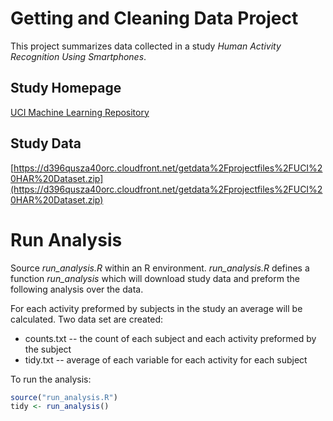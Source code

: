 # Getting and Cleaning Data Project

This project summarizes data collected in a study *Human Activity Recognition Using Smartphones*.

## Study Homepage
[UCI Machine Learning Repository](http://archive.ics.uci.edu/ml/datasets/Human+Activity+Recognition+Using+Smartphones)

## Study Data
[https://d396qusza40orc.cloudfront.net/getdata%2Fprojectfiles%2FUCI%20HAR%20Dataset.zip](https://d396qusza40orc.cloudfront.net/getdata%2Fprojectfiles%2FUCI%20HAR%20Dataset.zip)

# Run Analysis

Source *run_analysis.R* within an R environment. *run_analysis.R* defines a function *run_analysis* which will download study data and preform the following analysis over the data.

For each activity preformed by subjects in the study an average will be calculated. Two data set are created:

* counts.txt -- the count of each subject and each activity preformed by the subject
* tidy.txt -- average of each variable for each activity for each subject

To run the analysis:

```R
source("run_analysis.R")
tidy <- run_analysis()
```



